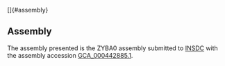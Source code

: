 []{#assembly}

Assembly
--------

The assembly presented is the ZYBA0 assembly submitted to
[INSDC](http://www.insdc.org) with the assembly accession
[GCA\_000442885.1](http://www.ebi.ac.uk/ena/data/view/GCA_000442885.1).
